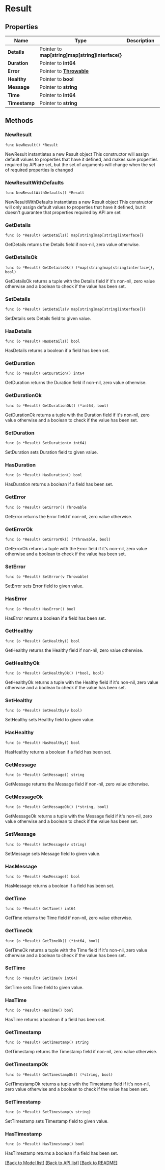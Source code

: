# Result

## Properties

Name | Type | Description | Notes
------------ | ------------- | ------------- | -------------
**Details** | Pointer to **map[string]map[string]interface{}** |  | [optional] 
**Duration** | Pointer to **int64** |  | [optional] 
**Error** | Pointer to [**Throwable**](Throwable.md) |  | [optional] 
**Healthy** | Pointer to **bool** |  | [optional] 
**Message** | Pointer to **string** |  | [optional] 
**Time** | Pointer to **int64** |  | [optional] 
**Timestamp** | Pointer to **string** |  | [optional] 

## Methods

### NewResult

`func NewResult() *Result`

NewResult instantiates a new Result object
This constructor will assign default values to properties that have it defined,
and makes sure properties required by API are set, but the set of arguments
will change when the set of required properties is changed

### NewResultWithDefaults

`func NewResultWithDefaults() *Result`

NewResultWithDefaults instantiates a new Result object
This constructor will only assign default values to properties that have it defined,
but it doesn't guarantee that properties required by API are set

### GetDetails

`func (o *Result) GetDetails() map[string]map[string]interface{}`

GetDetails returns the Details field if non-nil, zero value otherwise.

### GetDetailsOk

`func (o *Result) GetDetailsOk() (*map[string]map[string]interface{}, bool)`

GetDetailsOk returns a tuple with the Details field if it's non-nil, zero value otherwise
and a boolean to check if the value has been set.

### SetDetails

`func (o *Result) SetDetails(v map[string]map[string]interface{})`

SetDetails sets Details field to given value.

### HasDetails

`func (o *Result) HasDetails() bool`

HasDetails returns a boolean if a field has been set.

### GetDuration

`func (o *Result) GetDuration() int64`

GetDuration returns the Duration field if non-nil, zero value otherwise.

### GetDurationOk

`func (o *Result) GetDurationOk() (*int64, bool)`

GetDurationOk returns a tuple with the Duration field if it's non-nil, zero value otherwise
and a boolean to check if the value has been set.

### SetDuration

`func (o *Result) SetDuration(v int64)`

SetDuration sets Duration field to given value.

### HasDuration

`func (o *Result) HasDuration() bool`

HasDuration returns a boolean if a field has been set.

### GetError

`func (o *Result) GetError() Throwable`

GetError returns the Error field if non-nil, zero value otherwise.

### GetErrorOk

`func (o *Result) GetErrorOk() (*Throwable, bool)`

GetErrorOk returns a tuple with the Error field if it's non-nil, zero value otherwise
and a boolean to check if the value has been set.

### SetError

`func (o *Result) SetError(v Throwable)`

SetError sets Error field to given value.

### HasError

`func (o *Result) HasError() bool`

HasError returns a boolean if a field has been set.

### GetHealthy

`func (o *Result) GetHealthy() bool`

GetHealthy returns the Healthy field if non-nil, zero value otherwise.

### GetHealthyOk

`func (o *Result) GetHealthyOk() (*bool, bool)`

GetHealthyOk returns a tuple with the Healthy field if it's non-nil, zero value otherwise
and a boolean to check if the value has been set.

### SetHealthy

`func (o *Result) SetHealthy(v bool)`

SetHealthy sets Healthy field to given value.

### HasHealthy

`func (o *Result) HasHealthy() bool`

HasHealthy returns a boolean if a field has been set.

### GetMessage

`func (o *Result) GetMessage() string`

GetMessage returns the Message field if non-nil, zero value otherwise.

### GetMessageOk

`func (o *Result) GetMessageOk() (*string, bool)`

GetMessageOk returns a tuple with the Message field if it's non-nil, zero value otherwise
and a boolean to check if the value has been set.

### SetMessage

`func (o *Result) SetMessage(v string)`

SetMessage sets Message field to given value.

### HasMessage

`func (o *Result) HasMessage() bool`

HasMessage returns a boolean if a field has been set.

### GetTime

`func (o *Result) GetTime() int64`

GetTime returns the Time field if non-nil, zero value otherwise.

### GetTimeOk

`func (o *Result) GetTimeOk() (*int64, bool)`

GetTimeOk returns a tuple with the Time field if it's non-nil, zero value otherwise
and a boolean to check if the value has been set.

### SetTime

`func (o *Result) SetTime(v int64)`

SetTime sets Time field to given value.

### HasTime

`func (o *Result) HasTime() bool`

HasTime returns a boolean if a field has been set.

### GetTimestamp

`func (o *Result) GetTimestamp() string`

GetTimestamp returns the Timestamp field if non-nil, zero value otherwise.

### GetTimestampOk

`func (o *Result) GetTimestampOk() (*string, bool)`

GetTimestampOk returns a tuple with the Timestamp field if it's non-nil, zero value otherwise
and a boolean to check if the value has been set.

### SetTimestamp

`func (o *Result) SetTimestamp(v string)`

SetTimestamp sets Timestamp field to given value.

### HasTimestamp

`func (o *Result) HasTimestamp() bool`

HasTimestamp returns a boolean if a field has been set.


[[Back to Model list]](../README.md#documentation-for-models) [[Back to API list]](../README.md#documentation-for-api-endpoints) [[Back to README]](../README.md)



